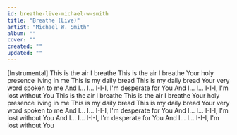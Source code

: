 ```yaml
---
id: breathe-live-michael-w-smith
title: "Breathe (Live)"
artist: "Michael W. Smith"
album: ""
cover: ""
created: ""
updated: ""
---
```


[Instrumental]
This is the air I breathe
This is the air I breathe
Your holy presence living in me
This is my daily bread
This is my daily bread
Your very word spoken to me
And I... I... I-I-I, I'm desperate for You
And I... I... I-I-I, I'm lost without You
This is the air I breathe
This is the air I breathe
Your holy presence living in me
This is my daily bread
This is my daily bread
Your very word spoken to me
And I... I... I-I-I, I'm desperate for You
And I... I... I-I-I, I'm lost without You
And I... I... I-I-I, I'm desperate for You
And I... I... I-I-I, I'm lost without You